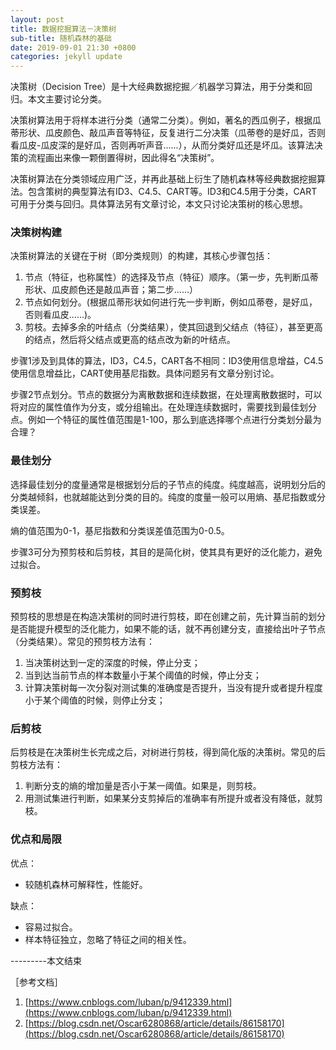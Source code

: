 ```yaml
---
layout: post
title: 数据挖掘算法－决策树
sub-title: 随机森林的基础
date: 2019-09-01 21:30 +0800
categories: jekyll update
---
```


决策树（Decision Tree）是十大经典数据挖掘／机器学习算法，用于分类和回归。本文主要讨论分类。

决策树算法用于将样本进行分类（通常二分类）。例如，著名的西瓜例子，根据瓜蒂形状、瓜皮颜色、敲瓜声音等特征，反复进行二分决策（瓜蒂卷的是好瓜，否则看瓜皮-瓜皮深的是好瓜，否则再听声音......），从而分类好瓜还是坏瓜。该算法决策的流程画出来像一颗倒置得树，因此得名“决策树”。

决策树算法在分类领域应用广泛，并再此基础上衍生了随机森林等经典数据挖掘算法。包含策树的典型算法有ID3、C4.5、CART等。ID3和C4.5用于分类，CART可用于分类与回归。具体算法另有文章讨论，本文只讨论决策树的核心思想。

### 决策树构建

决策树算法的关键在于树（即分类规则）的构建，其核心步骤包括：
1. 节点（特征，也称属性）的选择及节点（特征）顺序。（第一步，先判断瓜蒂形状、瓜皮颜色还是敲瓜声音；第二步......）
2. 节点如何划分。(根据瓜蒂形状如何进行先一步判断，例如瓜蒂卷，是好瓜，否则看瓜皮......)。
3. 剪枝。去掉多余的叶结点（分类结果），使其回退到父结点（特征），甚至更高的结点，然后将父结点或更高的结点改为新的叶结点。

步骤1涉及到具体的算法，ID3，C4.5，CART各不相同：ID3使用信息增益，C4.5使用信息增益比，CART使用基尼指数。具体问题另有文章分别讨论。

步骤2节点划分。节点的数据分为离散数据和连续数据，在处理离散数据时，可以将对应的属性值作为分支，或分组输出。在处理连续数据时，需要找到最佳划分点。例如一个特征的属性值范围是1-100，那么到底选择哪个点进行分类划分最为合理？

### 最佳划分
选择最佳划分的度量通常是根据划分后的子节点的纯度。纯度越高，说明划分后的分类越倾斜，也就越能达到分类的目的。纯度的度量一般可以用熵、基尼指数或分类误差。

熵的值范围为0-1，基尼指数和分类误差值范围为0-0.5。

步骤3可分为预剪枝和后剪枝，其目的是简化树，使其具有更好的泛化能力，避免过拟合。

### 预剪枝
预剪枝的思想是在构造决策树的同时进行剪枝，即在创建之前，先计算当前的划分是否能提升模型的泛化能力，如果不能的话，就不再创建分支，直接给出叶子节点（分类结果）。常见的预剪枝方法有：
1. 当决策树达到一定的深度的时候，停止分支；
2. 当到达当前节点的样本数量小于某个阈值的时候，停止分支；
3. 计算决策树每一次分裂对测试集的准确度是否提升，当没有提升或者提升程度小于某个阈值的时候，则停止分支；

### 后剪枝
后剪枝是在决策树生长完成之后，对树进行剪枝，得到简化版的决策树。常见的后剪枝方法有：
1. 判断分支的熵的增加量是否小于某一阈值。如果是，则剪枝。
2. 用测试集进行判断，如果某分支剪掉后的准确率有所提升或者没有降低，就剪枝。

### 优点和局限

优点：
* 较随机森林可解释性，性能好。

缺点：
* 容易过拟合。
* 样本特征独立，忽略了特征之间的相关性。


---------本文结束


［参考文档］ 
1. [https://www.cnblogs.com/luban/p/9412339.html](https://www.cnblogs.com/luban/p/9412339.html)
2. [https://blog.csdn.net/Oscar6280868/article/details/86158170](https://blog.csdn.net/Oscar6280868/article/details/86158170)

